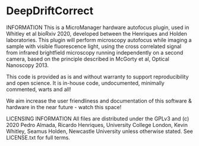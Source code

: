 # DeepDriftCorrect
INFORMATION This is a MicroManager hardware autofocus plugin, used in Whitley et al bioRxiv 2020, developed between the Henriques and Holden laboratories. This plugin will perform microscopy autofocus while imaging a sample with visible fluorescence light, using the cross correlated signal from infrared brightfield microscopy running independently on a second camera, based on the principle described in McGorty et al, Optical Nanoscopy 2013.

This code is provided as is and without warranty to support reproducibility and open science. It is in-house code, undocumented, minimally commented, warts and all!

We aim increase the user friendliness and documentation of this software & hardware in the near future - watch this space!

LICENSING INFORMATION All files are distributed under the GPLv3 and (c) 2020 Pedro Almada, Ricardo Henriques, University College London, Kevin Whitley, Seamus Holden, Newcastle University unless otherwise stated. See LICENSE.txt for full terms.
